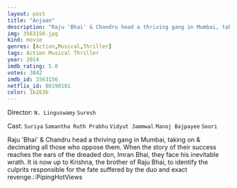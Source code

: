 ```yaml
---
layout: post
title: "Anjaan"
description: "Raju 'Bhai' & Chandru head a thriving gang in Mumbai, taking on & decimating all those who oppose them. When the story of their success reaches the ears of the dreaded don, Imran Bhai, they face his inevitable wrath. It is now up to Krishna, the brother of Raju Bhai, to identify the culprits responsible for the fate suffered by the duo and exact revenge..."
img: 3563156.jpg
kind: movie
genres: [Action,Musical,Thriller]
tags: Action Musical Thriller 
year: 2014
imdb_rating: 5.0
votes: 3842
imdb_id: 3563156
netflix_id: 80190101
color: 1b263b
---
```

Director: `N. Linguswamy` `Suresh`  

Cast: `Suriya` `Samantha Ruth Prabhu` `Vidyut Jammwal` `Manoj Bajpayee` `Soori` 

Raju 'Bhai' & Chandru head a thriving gang in Mumbai, taking on & decimating all those who oppose them. When the story of their success reaches the ears of the dreaded don, Imran Bhai, they face his inevitable wrath. It is now up to Krishna, the brother of Raju Bhai, to identify the culprits responsible for the fate suffered by the duo and exact revenge.::PipingHotViews